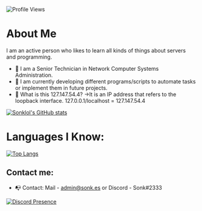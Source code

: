 ![Profile Views](https://komarev.com/ghpvc/?username=sonklol)

# About Me

I am an active person who likes to learn all kinds of things about servers and programming.
- 🌱 I am a Senior Technician in Network Computer Systems Administration.
- 🔭 I am currently developing different programs/scripts to automate tasks or implement them in future projects.
- 💬 What is this 127.147.54.4?
        ->It is an IP address that refers to the loopback interface. 127.0.0.1/localhost = 127.147.54.4

[![Sonklol's GitHub stats](https://github-readme-stats.vercel.app/api?username=sonklol&theme=radical)](https://github.com/Sonklol)

# Languages I Know:

[![Top Langs](https://github-readme-stats.vercel.app/api/top-langs/?username=sonklol&layout=compact)](https://github.com/Sonklol)

## Contact me:
- 📭 Contact: Mail - admin@sonk.es or Discord - Sonk#2333
<!--
**Sonklol/Sonklol** is a ✨ _special_ ✨ repository because its `README.md` (this file) appears on your GitHub profile.

Here are some ideas to get you started:

- 🔭 I’m currently working on ...
- 🌱 I’m currently learning ...
- 👯 I’m looking to collaborate on ...
- 🤔 I’m looking for help with ...
- 💬 Ask me about ...
- 📫 How to reach me: ...
- 😄 Pronouns: ...
- ⚡ Fun fact: ...
-->

[![Discord Presence](https://lanyard.cnrad.dev/api/427872717027672065)](https://discord.com/users/427872717027672065)
